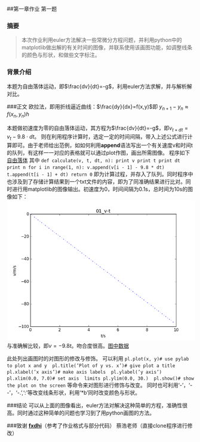 ##第一章作业 第一题
### 摘要
>本次作业利用euler方法解决一些常微分方程问题，并利用python中的matplotlib做出解的有关时间的图像，并联系使用该画图功能，如调整线条的颜色与形状，和做些文字标注。

### 背景介绍
本题为自由落体运动，即$\frac{dv}{dt}=-g$，利用euler方法求解，并与解析解对比。

###正文
欧拉法，即用折线逼近曲线：$\frac{dy}{dx}=f(x,y)$即
$y_{n+1}-y_{n}\approx f(x_{n},y_{n})h$

本题做初速度为零的自由落体运动，其方程为$\frac{dv}{dt}=-g$，即$v_{t+dt}=v_{t}-9.8\cdot dt$。
则在利用程序计算时，选定一定的时间间隔，带入上述公式进行计算即可。由于老师给出范例，如如何利用**append**语法写出一个有关速度v和时间t的队列，有这样一一对应的表格就可以通过plot作图，画出所需图像。
程序如下
[自由落体](https://github.com/PatYoung/computationalphysics_N2013301020016/blob/master/01/01.py)
其中
`def calculate(v, t, dt, n):
    print v
    print t
    print dt
    print n
    for i in range(1, n):
        v.append(v[i - 1] - 9.8 * dt)
        t.append(t[i - 1] + dt)
    return 0`
    即为计算过程，并存入了队列。同时程序中也涉及到了存储计算结果到一个txt文件的内容，即为了同准确结果进行比对。同时进行用matplotlib的图像输出。初速度为0，时间间隔为0.1s，总时间为10s的图像如下：
    ![01](https://raw.githubusercontent.com/PatYoung/computationalphysics_N2013301020016/master/01/01.png)
    与准确解比较，即$v=-9.8t$。吻合度很高。[图中数据](https://github.com/PatYoung/computationalphysics_N2013301020016/blob/master/01/01.txt)

此处列出画图时的对图形的修改与修饰。
可以利用
`pl.plot(x, y)# use pylab to plot x and y 
pl.title(’Plot of y vs. x’)# give plot a title 
pl.xlabel(’x axis’)# make axis labels 
pl.ylabel(’y axis’) 
pl.xlim(0.0, 7.0)# set axis 
limits pl.ylim(0.0, 30.) 
pl.show()# show the plot on the screen`
等命令来对图形进行修饰与改变。
同时也可利用‘-’，‘--’，‘-.’,‘:’等改变线条形状，利用‘*b’同时改变颜色与形状。

###结论
可以从上面的图像看出，euler方法对解决这种简单的方程，准确性很高。同时通过这种简单的问题也学习到了用python画图的方法。

###致谢
[**fxdhi**](https://github.com/fxdhi/computationalphysics_N2013301020017)（参考了作业格式与部分代码）
蔡浩老师（直接clone程序进行修改）